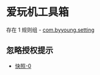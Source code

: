 # 爱玩机工具箱

存在 1 规则组 - [com.byyoung.setting](/src/apps/com.byyoung.setting.ts)

## 忽略授权提示

- [快照-0](https://gkd-kit.gitee.io/import/12829909)
